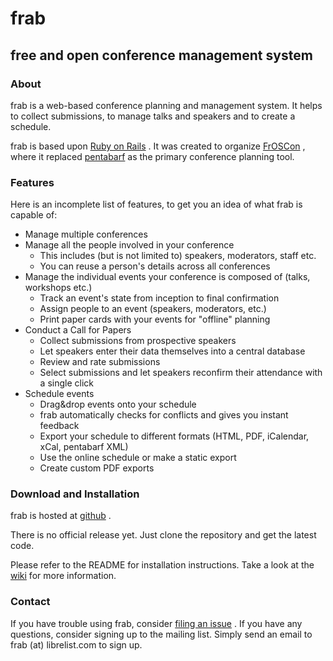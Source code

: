 frab
====

free and open conference management system
------------------------------------------

### About

frab is a web-based conference planning and management system. It helps
to collect submissions, to manage talks and speakers and to create a
schedule.

frab is based upon [Ruby on Rails](http://www.rubyonrails.org) . It was
created to organize [FrOSCon](http://www.froscon.org) , where it
replaced [pentabarf](http://pentabarf.org) as the primary conference
planning tool.

### Features

Here is an incomplete list of features, to get you an idea of what frab
is capable of:

-   Manage multiple conferences
-   Manage all the people involved in your conference
    -   This includes (but is not limited to) speakers, moderators,
        staff etc.
    -   You can reuse a person's details across all conferences
-   Manage the individual events your conference is composed of (talks,
    workshops etc.)
    -   Track an event's state from inception to final confirmation
    -   Assign people to an event (speakers, moderators, etc.)
    -   Print paper cards with your events for "offline" planning
-   Conduct a Call for Papers
    -   Collect submissions from prospective speakers
    -   Let speakers enter their data themselves into a central database
    -   Review and rate submissions
    -   Select submissions and let speakers reconfirm their attendance
        with a single click
-   Schedule events
    -   Drag&drop events onto your schedule
    -   frab automatically checks for conflicts and gives you instant
        feedback
    -   Export your schedule to different formats (HTML, PDF, iCalendar,
        xCal, pentabarf XML)
    -   Use the online schedule or make a static export
    -   Create custom PDF exports

### Download and Installation

frab is hosted at [github](https://github.com/frab/frab) .

There is no official release yet. Just clone the repository and get the
latest code.

Please refer to the README for installation instructions.
Take a look at the [wiki](https://github.com/frab/frab/wiki) for more information.

### Contact

If you have trouble using frab, consider [filing an
issue](https://github.com/frab/frab/issues/new) . If you have any
questions, consider signing up to the mailing list. Simply send an email
to frab (at) librelist.com to sign up.
